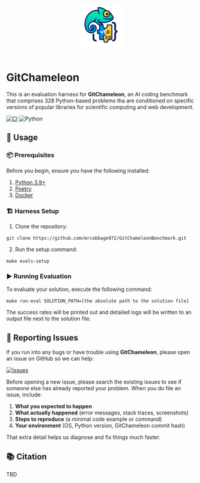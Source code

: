 <p align="center">
  <img src="./images/gc-icon.png"
       alt="GitChameleon icon"
       width="120"
       style="margin:0 0 1em 0;">
</p>

# GitChameleon


This is an evaluation harness for **GitChameleon**, an AI coding benchmark that comprises 328 Python-based problems tha are conditioned on specific versions of popular libraries for scientific computing and web development.

[![CI](https://github.com/mrcabbage972/GitChameleonBenchmark/actions/workflows/ci.yaml/badge.svg?branch=main)](https://github.com/mrcabbage972/GitChameleonBenchmark/actions/workflows/ci.yaml)
![Python](https://img.shields.io/badge/python-3.9-blue.svg)

## 🚀 Usage
### 📦 Prerequisites
Before you begin, ensure you have the following installed:
1. [Python 3.9+](https://www.python.org/downloads/)
1. [Poetry](https://python-poetry.org/docs/)
1. [Docker](https://docs.docker.com/get-started/get-docker/)

### 🏗️ Harness Setup
1. Clone the repository:
```
git clone https://github.com/mrcabbage972/GitChameleonBenchmark.git
```
2. Run the setup command:
```
make evals-setup
```

### ▶️ Running Evaluation
To evaluate your solution, execute the following command:
```
make run-eval SOLUTION_PATH=[the absolute path to the solution file]
```

The success rates will be printed out and detailed logs will be written to an output file next to the solution file.

## 🐞 Reporting Issues

If you run into any bugs or have trouble using **GitChameleon**, please open an issue on GitHub so we can help:

[![Issues](https://img.shields.io/github/issues/mrcabbage972/GitChameleonBenchmark.svg)](https://github.com/mrcabbage972/GitChameleonBenchmark/issues)

Before opening a new issue, please search the existing issues to see if someone else has already reported your problem. When you do file an issue, include:

1. **What you expected to happen**  
2. **What actually happened** (error messages, stack traces, screenshots)  
3. **Steps to reproduce** (a minimal code example or command)  
4. **Your environment** (OS, Python version, GitChameleon commit hash)

That extra detail helps us diagnose and fix things much faster.


## 📚 Citation
TBD
